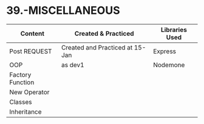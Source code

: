 # 39.-MISCELLANEOUS

| **Content**          | **Created & Practiced**           | **Libraries Used**       |
|----------------------|-----------------------------------|--------------------------|
| Post REQUEST         | Created and Practiced at 15-Jan   | Express                  |
| OOP                  |          as dev1                  | Nodemone                 |
| Factory Function     |                                   |                          |
| New Operator         |                                   |                          |
| Classes              |                                   |                          |
| Inheritance          |                                   |                          |

